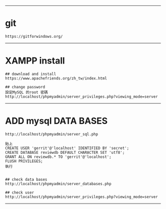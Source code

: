 ---------------------

# git
```
https://gitforwindows.org/
```
---------------------

# XAMPP install
```
## download and install
https://www.apachefriends.org/zh_tw/index.html

## change password
設定MySQL 的root 密碼
http://localhost/phpmyadmin/server_privileges.php?viewing_mode=server
```
---------------------
# ADD mysql DATA BASES
```
http://localhost/phpmyadmin/server_sql.php

貼上
CREATE USER 'gerrit'@'localhost' IDENTIFIED BY 'secret';
CREATE DATABASE reviewdb DEFAULT CHARACTER SET 'utf8';
GRANT ALL ON reviewdb.* TO 'gerrit'@'localhost';
FLUSH PRIVILEGES;
執行


## check data bases
http://localhost/phpmyadmin/server_databases.php

## check user
http://localhost/phpmyadmin/server_privileges.php?viewing_mode=server
```
---------------------
